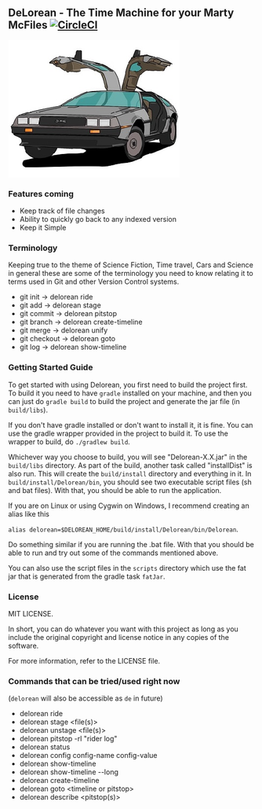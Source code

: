 ## DeLorean - The Time Machine for your Marty McFiles [![CircleCI](https://circleci.com/gh/durgaswaroop/delorean/tree/master.svg?style=svg)](https://circleci.com/gh/durgaswaroop/delorean/tree/master)

<img src="delorean.jpeg" align="center">

### Features coming
* Keep track of file changes
* Ability to quickly go back to any indexed version
* Keep it Simple

### Terminology
Keeping true to the theme of Science Fiction, Time travel, Cars and Science in general these are
some of the terminology you need to know relating it to terms used in Git and other Version Control systems.

* git init     -> delorean ride
* git add      -> delorean stage
* git commit   -> delorean pitstop
* git branch   -> delorean create-timeline
* git merge    -> delorean unify
* git checkout -> delorean goto
* git log      -> delorean show-timeline

### Getting Started Guide
To get started with using Delorean, you first need to build the project first.
To build it you need to have `gradle` installed on your machine, and then you can just do `gradle build` to build the project and generate the jar file (in `build/libs`).

If you don't have gradle installed or don't want to install it, it is fine. You can use the gradle wrapper provided in the project to build it. To use the wrapper to build, 
do `./gradlew build`. 

Whichever way you choose to build, you will see "Delorean-X.X.jar" in the `build/libs` directory. As part of the build, another task called "installDist" is also run. This will create
the `build/install` directory and everything in it. In `build/install/Delorean/bin`, you should see two executable script files (sh and bat files). With that, you should be able to run
the application. 

If you are on Linux or using Cygwin on Windows, I recommend creating an alias like this 

`alias delorean=$DELOREAN_HOME/build/install/Delorean/bin/Delorean`. 

Do something similar if you are
running the .bat file. With that you should be able to run and try out some of the commands mentioned above.

You can also use the script files in the `scripts` directory which use the fat jar that is generated
from the gradle task `fatJar`. 

### License

MIT LICENSE.

In short, you can do whatever you want with this project as long as you include the original copyright and license notice in any copies of the software.

For more information, refer to the LICENSE file.

### Commands that can be tried/used right now
(`delorean` will also be accessible as `de` in future)
* delorean ride
* delorean stage \<file(s)\>
* delorean unstage \<file(s)\>
* delorean pitstop -rl "rider log"
* delorean status
* delorean config config-name config-value
* delorean show-timeline
* delorean show-timeline --long
* delorean create-timeline
* delorean goto \<timeline or pitstop\>
* delorean describe \<pitstop(s)\>

